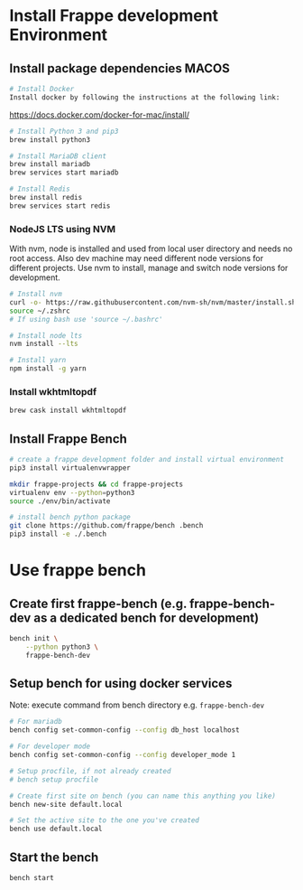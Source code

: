 # Install Frappe development Environment

## Install package dependencies MACOS

```sh
# Install Docker
Install docker by following the instructions at the following link:
```
https://docs.docker.com/docker-for-mac/install/

```sh
# Install Python 3 and pip3
brew install python3

# Install MariaDB client
brew install mariadb
brew services start mariadb

# Install Redis 
brew install redis
brew services start redis
```

### NodeJS LTS using NVM

With nvm, node is installed and used from local user directory and needs no root access.
Also dev machine may need different node versions for different projects.
Use nvm to install, manage and switch node versions for development.

```sh
# Install nvm
curl -o- https://raw.githubusercontent.com/nvm-sh/nvm/master/install.sh | bash
source ~/.zshrc
# If using bash use 'source ~/.bashrc'

# Install node lts
nvm install --lts

# Install yarn
npm install -g yarn
```

### Install wkhtmltopdf

```sh
brew cask install wkhtmltopdf
```

## Install Frappe Bench

```sh
# create a frappe development folder and install virtual environment
pip3 install virtualenvwrapper 

mkdir frappe-projects && cd frappe-projects
virtualenv env --python=python3
source ./env/bin/activate

# install bench python package
git clone https://github.com/frappe/bench .bench
pip3 install -e ./.bench
```

# Use frappe bench

## Create first frappe-bench (e.g. frappe-bench-dev as a dedicated bench for development)

```sh
bench init \
    --python python3 \
    frappe-bench-dev
```

## Setup bench for using docker services

Note: execute command from bench directory e.g. `frappe-bench-dev` 

```sh
# For mariadb
bench config set-common-config --config db_host localhost

# For developer mode
bench config set-common-config --config developer_mode 1

# Setup procfile, if not already created
# bench setup procfile

# Create first site on bench (you can name this anything you like)
bench new-site default.local

# Set the active site to the one you've created
bench use default.local
```

## Start the bench

```sh
bench start
```
